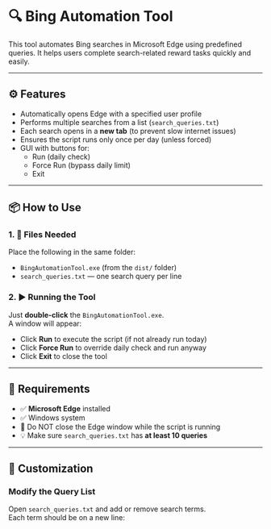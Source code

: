 # 🔍 Bing Automation Tool

This tool automates Bing searches in Microsoft Edge using predefined queries. It helps users complete search-related reward tasks quickly and easily.

---

## ⚙️ Features

- Automatically opens Edge with a specified user profile
- Performs multiple searches from a list (`search_queries.txt`)
- Each search opens in a **new tab** (to prevent slow internet issues)
- Ensures the script runs only once per day (unless forced)
- GUI with buttons for:
  - Run (daily check)
  - Force Run (bypass daily limit)
  - Exit

---

## 📦 How to Use

### 1. 📁 Files Needed
Place the following in the same folder:
- `BingAutomationTool.exe` (from the `dist/` folder)
- `search_queries.txt` — one search query per line

### 2. ▶️ Running the Tool
Just **double-click** the `BingAutomationTool.exe`.  
A window will appear:

- Click **Run** to execute the script (if not already run today)
- Click **Force Run** to override daily check and run anyway
- Click **Exit** to close the tool

---

## 📌 Requirements

- ✅ **Microsoft Edge** installed
- ✅ Windows system
- 🚫 Do NOT close the Edge window while the script is running
- 💡 Make sure `search_queries.txt` has **at least 10 queries**

---

## 🔧 Customization

### Modify the Query List
Open `search_queries.txt` and add or remove search terms.  
Each term should be on a new line:

